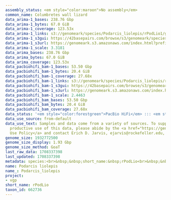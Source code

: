 ```yaml
---
assembly_status: <em style="color:maroon">No assembly</em>
common_name: Columbretes wall lizard
data_arima-1_bases: 238.76 Gbp
data_arima-1_bytes: 67.0 GiB
data_arima-1_coverage: 123.53x
data_arima-1_links: s3://genomeark/species/Podarcis_liolepis/rPodLio1/genomic_data/arima/<br>
data_arima-1_s3gui: https://42basepairs.com/browse/s3/genomeark/species/Podarcis_liolepis/rPodLio1/genomic_data/arima/
data_arima-1_s3url: https://genomeark.s3.amazonaws.com/index.html?prefix=species/Podarcis_liolepis/rPodLio1/genomic_data/arima/
data_arima-1_scale: 3.3181
data_arima_bases: 238.76 Gbp
data_arima_bytes: 67.0 GiB
data_arima_coverage: 123.53x
data_pacbiohifi_bam-1_bases: 53.50 Gbp
data_pacbiohifi_bam-1_bytes: 20.4 GiB
data_pacbiohifi_bam-1_coverage: 27.68x
data_pacbiohifi_bam-1_links: s3://genomeark/species/Podarcis_liolepis/rPodLio1/genomic_data/pacbio_hifi/<br>
data_pacbiohifi_bam-1_s3gui: https://42basepairs.com/browse/s3/genomeark/species/Podarcis_liolepis/rPodLio1/genomic_data/pacbio_hifi/
data_pacbiohifi_bam-1_s3url: https://genomeark.s3.amazonaws.com/index.html?prefix=species/Podarcis_liolepis/rPodLio1/genomic_data/pacbio_hifi/
data_pacbiohifi_bam-1_scale: 2.4463
data_pacbiohifi_bam_bases: 53.50 Gbp
data_pacbiohifi_bam_bytes: 20.4 GiB
data_pacbiohifi_bam_coverage: 27.68x
data_status: '<em style="color:forestgreen">PacBio HiFi</em> ::: <em style="color:forestgreen">Arima</em>'
data_use_source: from-default
data_use_text: Samples and data come from a variety of sources. To support fair and
  productive use of this data, please abide by the <a href="https://genome10k.soe.ucsc.edu/data-use-policies/">Data
  Use Policy</a> and contact Erich D. Jarvis, ejarvis@rockefeller.edu, with any questions.
genome_size: 1932772500
genome_size_display: 1.93 Gbp
genome_size_method: GoaT
last_raw_data: 1708337398
last_updated: 1708337398
metadata: species:<br>&nbsp;&nbsp;short_name:&nbsp;rPodLio<br>&nbsp;&nbsp;name:&nbsp;Podarcis&nbsp;liolepis<br>&nbsp;&nbsp;taxon_id:&nbsp;662736<br>&nbsp;&nbsp;common_name:&nbsp;Columbretes&nbsp;wall&nbsp;lizard<br>&nbsp;&nbsp;order:<br>&nbsp;&nbsp;&nbsp;&nbsp;name:&nbsp;Squamata<br>&nbsp;&nbsp;family:<br>&nbsp;&nbsp;&nbsp;&nbsp;name:&nbsp;Lacertidae<br>&nbsp;&nbsp;individuals:<br>&nbsp;&nbsp;&nbsp;&nbsp;-&nbsp;short_name:&nbsp;rPodLio1<br>&nbsp;&nbsp;&nbsp;&nbsp;&nbsp;&nbsp;biosample_id:&nbsp;SAMEA114217798<br>&nbsp;&nbsp;&nbsp;&nbsp;&nbsp;&nbsp;sex:&nbsp;female<br>&nbsp;&nbsp;genome_size:&nbsp;1932772500<br>&nbsp;&nbsp;genome_size_method:&nbsp;GoaT<br>&nbsp;&nbsp;project:&nbsp;[&nbsp;vgp&nbsp;]<br>
name: Podarcis liolepis
name_: Podarcis_liolepis
project:
- vgp
short_name: rPodLio
taxon_id: 662736
---
```

